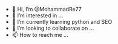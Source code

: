 - 👋 Hi, I’m @MohammadRe77
- 👀 I’m interested in ...
- 🌱 I’m currently learning python and SEO
- 💞️ I’m looking to collaborate on ...
- 📫 How to reach me ...

<!---
MohammadRe77/MohammadRe77 is a ✨ special ✨ repository because its `README.md` (this file) appears on your GitHub profile.
You can click the Preview link to take a look at your changes.
--->
